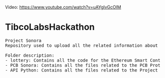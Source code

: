 Video: https://www.youtube.com/watch?v=uAYgIvGcOIM
# TibcoLabsHackathon
<pre>
Project Sonora
Repository used to upload all the related information about the Tibco Labs Air Pollution Hackathon. 

Folder description: 
- lottery: Contains all the code for the Ethereum Smart Contract Deployment written in Solidity. 
- PCB Sonora: Contains all the files related to the PCB Prototype, including the Bill of Materials, Schematics and Blueprints
- API Python: Contains all the files related to the Project Air platform, APIs and database integrations
</pre>

